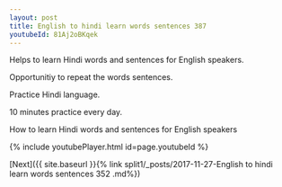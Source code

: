 ```yaml
---
layout: post
title: English to hindi learn words sentences 387 
youtubeId: 81Aj2oBKqek
---
```

 
 
Helps to learn Hindi words and sentences for English speakers.

Opportunitiy to repeat the words sentences. 

Practice Hindi language. 
 
10 minutes practice every day. 
 
How to learn Hindi words and sentences for English speakers 
 
{% include youtubePlayer.html id=page.youtubeId %}
 
 
[Next]({{ site.baseurl }}{% link  split1/_posts/2017-11-27-English to hindi learn words sentences 352 .md%})
 
